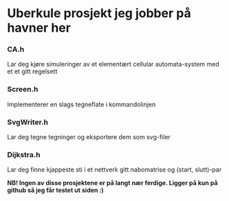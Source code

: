 <h1>Uberkule prosjekt jeg jobber på havner her</h1>

<h3>CA.h</h3>
<p>Lar deg kjøre simuleringer av et elementært cellular automata-system med et
		et gitt regelsett</p>
<h3>Screen.h</h3>
<p>Implementerer en slags tegneflate i kommandolinjen</p>
<h3>SvgWriter.h</h3>
<p>Lar deg tegne tegninger og eksportere dem som svg-filer</p>
<h3>Dijkstra.h</h3>
<p>Lar deg finne kjappeste sti i et nettverk gitt nabomatrise og (start, slutt)-par</p>
<b>NB! Ingen av disse prosjektene er på langt nær ferdige. Ligger på kun
		på github så jeg får testet ut siden :)</b>
